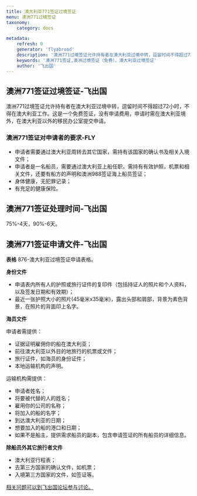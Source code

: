 ```yaml
---
title: 澳大利亚771签证过境签证
menu: 澳洲771过境签证
taxonomy:
    category: docs

metadata:
    refresh: 0
    generator: 'flyabroad'
    description: '澳洲771过境签证允许持有者在澳大利亚过境中转，逗留时间不得超过72小时，不得在澳大利亚工作。这是一个免费签证，没有申请费用，申请时需在澳大利亚境外，在澳大利亚以外的移民办公室提交申请。'
    keywords: '澳洲771签证,澳洲过境签证（免费），澳大利亚过境签证'
    author: '飞出国'
---
```


## 澳洲771签证过境签证-飞出国

澳洲771过境签证允许持有者在澳大利亚过境中转，逗留时间不得超过72小时，不得在澳大利亚工作。这是一个免费签证，没有申请费用，申请时需在澳大利亚境外，在澳大利亚以外的移民办公室提交申请。

### 澳洲771签证对申请者的要求-FLY

* 申请者需要通过澳大利亚周转去其它国家，需持有该国家的确认书及相关入境文件；
* 申请者是一名船员，需要通过澳大利亚上船任职，需持有有效护照，机票和相关文件，还要有船方的声明和澳洲988签证海上船员签证；
* 身体健康，无犯罪记录；
* 有充足的健康保险。

## 澳洲771签证处理时间-飞出国

75%-4天，90%-6天。

## 澳洲771签证申请文件-飞出国

**表格** 876-澳大利亚过境签证申请表格。

**身份文件**

* 申请表内所有人的护照或旅行证件的复印件（包括持证人的照片和个人资料，以及签发日期和有效期）；
* 最近一张护照大小的照片(45毫米x35毫米)，露出头部和肩部，背景为素色背景，在照片的背面印上名字。

**海员文件**

申请者需提供：

* 证据证明雇佣你的船在澳大利亚；
* 前往澳大利亚以外目的地旅行的机票或文件；
* 旅行证件，如海员的身份证件；
* 本地运输机构的声明。

运输机构需提供：

* 申请者姓名；
* 将要被代替的人的姓名；
* 雇用你的公司的名称；
* 将加入的船的名字；
* 到达澳大利亚的日期；
* 想要加入的船的港口和日期；
* 如果不是船主，提供需求船员的副本，包含申请签证的所有船员的详细信息。

**除船员外其它旅行者文件**

* 澳大利亚行程表；
* 去第三方国家的确认文件，如机票；
* 入境第三方国家的文件，如签证等。

[相关问题可以到飞出国论坛参与讨论。](http://bbs.fcgvisa.com/t/4690?target=_blank)